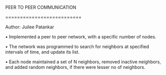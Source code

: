 PEER TO PEER COMMUNICATION

==========================

Author: Juilee Patankar

•	Implemented a peer to peer network, with a specific number of nodes.

•	The network was programmed to search for neighbors at specified intervals of time, and update its list.

•	Each node maintained a set of N neighbors, removed inactive neighbors, 
  and added random neighbors, if there were lesser no of neighbors.

